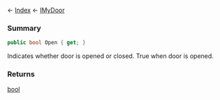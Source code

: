 ← [Index](Api-Index) ← [IMyDoor](Sandbox.ModAPI.Ingame.IMyDoor)

### Summary

```csharp
public bool Open { get; }
```

Indicates whether door is opened or closed. True when door is opened.

### Returns

[bool](System.Boolean)

